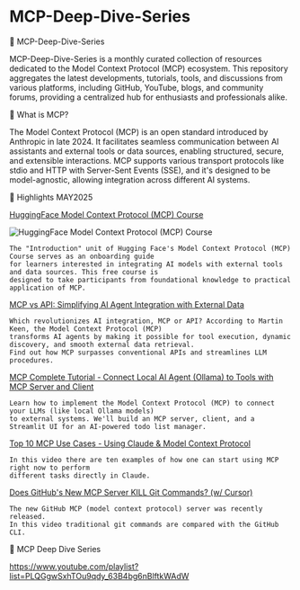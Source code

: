 # MCP-Deep-Dive-Series

📘 MCP-Deep-Dive-Series

MCP-Deep-Dive-Series is a monthly curated collection of resources dedicated to the Model Context Protocol (MCP) ecosystem. This repository aggregates the latest developments, tutorials, tools, and discussions from various platforms, including GitHub, YouTube, blogs, and community forums, providing a centralized hub for enthusiasts and professionals alike.

🧠 What is MCP?

The Model Context Protocol (MCP) is an open standard introduced by Anthropic in late 2024. It facilitates seamless communication between AI assistants and external tools or data sources, enabling structured, secure, and extensible interactions. MCP supports various transport protocols like stdio and HTTP with Server-Sent Events (SSE), and it's designed to be model-agnostic, allowing integration across different AI systems.


📌  Highlights MAY2025

[HuggingFace Model Context Protocol (MCP) Course](https://huggingface.co/learn/mcp-course/unit0/introduction)

![HuggingFace Model Context Protocol (MCP) Course](Images/hf_course.png.png)

```
The "Introduction" unit of Hugging Face's Model Context Protocol (MCP) Course serves as an onboarding guide
for learners interested in integrating AI models with external tools and data sources. This free course is
designed to take participants from foundational knowledge to practical application of MCP.
```

[MCP vs API: Simplifying AI Agent Integration with External Data](https://www.youtube.com/watch?v=7j1t3UZA1TY)

```
Which revolutionizes AI integration, MCP or API? According to Martin Keen, the Model Context Protocol (MCP)
transforms AI agents by making it possible for tool execution, dynamic discovery, and smooth external data retrieval.
Find out how MCP surpasses conventional APIs and streamlines LLM procedures.
```

[MCP Complete Tutorial - Connect Local AI Agent (Ollama) to Tools with MCP Server and Client](https://www.youtube.com/watch?v=aiH79Q-LGjY)

```
Learn how to implement the Model Context Protocol (MCP) to connect your LLMs (like local Ollama models)
to external systems. We'll build an MCP server, client, and a Streamlit UI for an AI-powered todo list manager.
```
[Top 10 MCP Use Cases - Using Claude & Model Context Protocol](https://www.youtube.com/watch?v=lzbbPBLPtdY)

```
In this video there are ten examples of how one can start using MCP right now to perform
different tasks directly in Claude.
```

[Does GitHub's New MCP Server KILL Git Commands? (w/ Cursor)](https://www.youtube.com/watch?v=3ivTdBgzMMI)

```
The new GitHub MCP (model context protocol) server was recently released.
In this video traditional git commands are compared with the GitHub CLI. 
```


📂 MCP Deep Dive Series

https://www.youtube.com/playlist?list=PLQGgwSxhTOu9qdy_63B4bg6nBlftkWAdW

